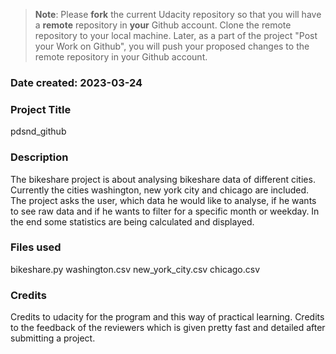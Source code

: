 >**Note**: Please **fork** the current Udacity repository so that you will have a **remote** repository in **your** Github account. Clone the remote repository to your local machine. Later, as a part of the project "Post your Work on Github", you will push your proposed changes to the remote repository in your Github account.

### Date created: 2023-03-24

### Project Title
pdsnd_github

### Description
The bikeshare project is about analysing bikeshare data of different cities.
Currently the cities washington, new york city and chicago are included.
The project asks the user, which data he would like to analyse, if he wants to see raw data and if he wants to filter for a specific month or weekday.
In the end some statistics are being calculated and displayed.

### Files used
bikeshare.py
washington.csv
new_york_city.csv
chicago.csv

### Credits
Credits to udacity for the program and this way of practical learning.
Credits to the feedback of the reviewers which is given pretty fast and detailed after submitting a project.

